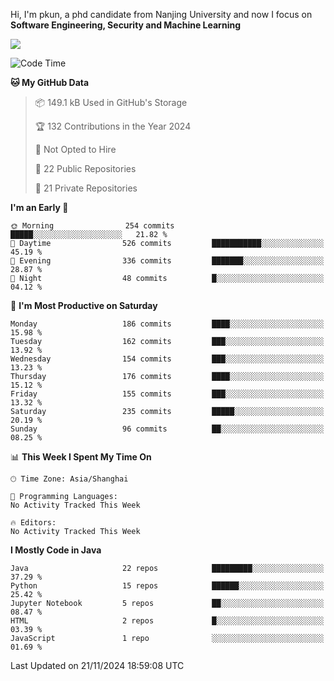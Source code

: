 Hi, I'm pkun, a phd candidate from Nanjing University and now I focus on **Software Engineering, Security and Machine Learning**

<!--![GitHub Snake Light](https://github.com/pppppkun/pppppkun/blob/output/github-snake.svg#gh-light-mode-only)-->
<!--![GitHub Snake dark](https://github.com/pppppkun/pppppkun/blob/output/github-snake-dark.svg#gh-dark-mode-only)-->

![](https://komarev.com/ghpvc/?username=pppppkun)
<!--START_SECTION:waka-->
![Code Time](http://img.shields.io/badge/Code%20Time-2%2C011%20hrs%2012%20mins-blue)

**🐱 My GitHub Data** 

> 📦 149.1 kB Used in GitHub's Storage 
 > 
> 🏆 132 Contributions in the Year 2024
 > 
> 🚫 Not Opted to Hire
 > 
> 📜 22 Public Repositories 
 > 
> 🔑 21 Private Repositories 
 > 
**I'm an Early 🐤** 

```text
🌞 Morning                254 commits         █████░░░░░░░░░░░░░░░░░░░░   21.82 % 
🌆 Daytime                526 commits         ███████████░░░░░░░░░░░░░░   45.19 % 
🌃 Evening                336 commits         ███████░░░░░░░░░░░░░░░░░░   28.87 % 
🌙 Night                  48 commits          █░░░░░░░░░░░░░░░░░░░░░░░░   04.12 % 
```
📅 **I'm Most Productive on Saturday** 

```text
Monday                   186 commits         ████░░░░░░░░░░░░░░░░░░░░░   15.98 % 
Tuesday                  162 commits         ███░░░░░░░░░░░░░░░░░░░░░░   13.92 % 
Wednesday                154 commits         ███░░░░░░░░░░░░░░░░░░░░░░   13.23 % 
Thursday                 176 commits         ████░░░░░░░░░░░░░░░░░░░░░   15.12 % 
Friday                   155 commits         ███░░░░░░░░░░░░░░░░░░░░░░   13.32 % 
Saturday                 235 commits         █████░░░░░░░░░░░░░░░░░░░░   20.19 % 
Sunday                   96 commits          ██░░░░░░░░░░░░░░░░░░░░░░░   08.25 % 
```


📊 **This Week I Spent My Time On** 

```text
🕑︎ Time Zone: Asia/Shanghai

💬 Programming Languages: 
No Activity Tracked This Week

🔥 Editors: 
No Activity Tracked This Week
```

**I Mostly Code in Java** 

```text
Java                     22 repos            █████████░░░░░░░░░░░░░░░░   37.29 % 
Python                   15 repos            ██████░░░░░░░░░░░░░░░░░░░   25.42 % 
Jupyter Notebook         5 repos             ██░░░░░░░░░░░░░░░░░░░░░░░   08.47 % 
HTML                     2 repos             █░░░░░░░░░░░░░░░░░░░░░░░░   03.39 % 
JavaScript               1 repo              ░░░░░░░░░░░░░░░░░░░░░░░░░   01.69 % 
```




 Last Updated on 21/11/2024 18:59:08 UTC
<!--END_SECTION:waka-->
